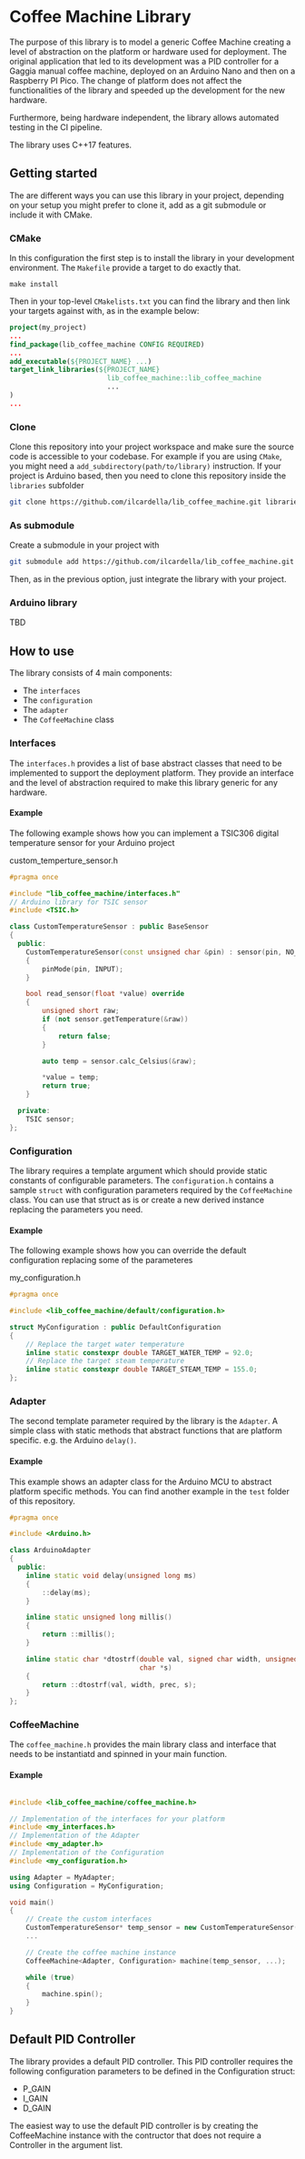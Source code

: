 # Coffee Machine Library

The purpose of this library is to model a generic Coffee Machine creating a level of abstraction on the platform or hardware used for deployment.
The original application that led to its development was a PID controller for a Gaggia manual coffee machine, deployed on an Arduino Nano and then on a Raspberry PI Pico. The change of platform does not affect the functionalities of the library and speeded up the development for the new hardware.

Furthermore, being hardware independent, the library allows automated testing in the CI pipeline.

The library uses C++17 features.

## Getting started

The are different ways you can use this library in your project, depending on your setup
you might prefer to clone it, add as a git submodule or include it with CMake.

### CMake

In this configuration the first step is to install the library in your development
environment. The `Makefile` provide a target to do exactly that.

```
make install
```

Then in your top-level `CMakelists.txt` you can find the library and then link your
targets against with, as in the example below:

```CMake
project(my_project)
...
find_package(lib_coffee_machine CONFIG REQUIRED)
...
add_executable(${PROJECT_NAME} ...)
target_link_libraries(${PROJECT_NAME}
                        lib_coffee_machine::lib_coffee_machine
                        ...
)
...
```

### Clone

Clone this repository into your project workspace and make sure the source code is
accessible to your codebase.
For example if you are using `CMake`, you might need a `add_subdirectory(path/to/library)`
instruction.
If your project is Arduino based, then you need to clone this repository inside the
`libraries` subfolder

```bash
git clone https://github.com/ilcardella/lib_coffee_machine.git libraries/lib_coffee_machine
```

### As submodule

Create a submodule in your project with

```bash
git submodule add https://github.com/ilcardella/lib_coffee_machine.git lib_coffee_machine
```

Then, as in the previous option, just integrate the library with your project.

### Arduino library

TBD

## How to use

The library consists of 4 main components:
- The `interfaces`
- The `configuration`
- The `adapter`
- The `CoffeeMachine` class

### Interfaces

The `interfaces.h` provides a list of base abstract classes that need to be implemented to support the deployment platform. They provide an interface and the level of abstraction required to make this library generic for any hardware.

#### Example

The following example shows how you can implement a TSIC306 digital temperature sensor for your Arduino project

custom_temperture_sensor.h
```c++
#pragma once

#include "lib_coffee_machine/interfaces.h"
// Arduino library for TSIC sensor
#include <TSIC.h>

class CustomTemperatureSensor : public BaseSensor
{
  public:
    CustomTemperatureSensor(const unsigned char &pin) : sensor(pin, NO_VCC_PIN, TSIC_30x)
    {
        pinMode(pin, INPUT);
    }

    bool read_sensor(float *value) override
    {
        unsigned short raw;
        if (not sensor.getTemperature(&raw))
        {
            return false;
        }

        auto temp = sensor.calc_Celsius(&raw);

        *value = temp;
        return true;
    }

  private:
    TSIC sensor;
};

```

### Configuration

The library requires a template argument which should provide static constants of configurable parameters.
The `configuration.h` contains a sample `struct` with configuration parameters required by the `CoffeeMachine` class. You can use that struct as is or create a new derived instance replacing the parameters you need.

#### Example

The following example shows how you can override the default configuration replacing some of the parameteres

my_configuration.h
```c++
#pragma once

#include <lib_coffee_machine/default/configuration.h>

struct MyConfiguration : public DefaultConfiguration
{
    // Replace the target water temperature
    inline static constexpr double TARGET_WATER_TEMP = 92.0;
    // Replace the target steam temperature
    inline static constexpr double TARGET_STEAM_TEMP = 155.0;
};
```

### Adapter

The second template parameter required by the library is the `Adapter`. A simple class with static methods that abstract functions that are platform specific. e.g. the Arduino `delay()`.

#### Example

This example shows an adapter class for the Arduino MCU to abstract platform specific methods. You can find another example in the `test` folder of this repository.

```c++
#pragma once

#include <Arduino.h>

class ArduinoAdapter
{
  public:
    inline static void delay(unsigned long ms)
    {
        ::delay(ms);
    }

    inline static unsigned long millis()
    {
        return ::millis();
    }

    inline static char *dtostrf(double val, signed char width, unsigned char prec,
                                char *s)
    {
        return ::dtostrf(val, width, prec, s);
    }
};

```

### CoffeeMachine

The `coffee_machine.h` provides the main library class and interface that needs to be instantiatd and spinned in your main function.

#### Example

```c++

#include <lib_coffee_machine/coffee_machine.h>

// Implementation of the interfaces for your platform
#include <my_interfaces.h>
// Implementation of the Adapter
#include <my_adapter.h>
// Implementation of the Configuration
#include <my_configuration.h>

using Adapter = MyAdapter;
using Configuration = MyConfiguration;

void main()
{
    // Create the custom interfaces
    CustomTemperatureSensor* temp_sensor = new CustomTemperatureSensor();
    ...

    // Create the coffee machine instance
    CoffeeMachine<Adapter, Configuration> machine(temp_sensor, ...);

    while (true)
    {
        machine.spin();
    }
}

```

## Default PID Controller

The library provides a default PID controller. This PID controller requires the following
configuration parameters to be defined in the Configuration struct:
- P_GAIN
- I_GAIN
- D_GAIN

The easiest way to use the default PID controller is by creating the CoffeeMachine
instance with the contructor that does not require a Controller in the argument list.
